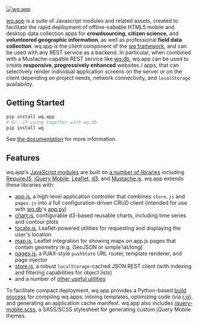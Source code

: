 [![wq.app](https://raw.github.com/wq/wq/master/images/256/wq.app.png)](http://wq.io/wq.app)

[wq.app](http://wq.io/wq.app) is a suite of Javascript modules and related assets, created to facilitate the rapid deployment of offline-cabable HTML5 mobile and desktop data collection apps for **crowdsourcing**, **citizen science**, and **volunteered geographic information**, as well as professional **field data collection**.  wq.app is the client component of the [wq framework], and can be used with any REST service as a backend.  In particular, when combined with a Mustache-capable REST service like [wq.db], wq.app can be used to create **responsive, progressively enhanced** websites / apps, that can selectively render individual application screens on the server *or* on the client depending on project needs, network connectivity, and `localStorage` availability.

## Getting Started

```bash
pip install wq.app
# Or, if using together with wq.db
pip install wq
```

See [the documentation] for more information.

## Features

wq.app's [JavaScript modules] are built on [a number of libraries] including [RequireJS], [jQuery Mobile], [Leaflet], [d3], and [Mustache.js].  wq.app extends these libraries with:

 - [app.js], a high-level application controller that combines `store.js` and `pages.js` into a full configuration-driven CRUD client (intended for use with [wq.db]'s [app.py])
 - [chart.js], configurable d3-based reusable charts, including time series and contour plots
 - [locate.js], Leaflet-powered utilities for requesting and displaying the user's location
 - [map.js], Leaflet integration for showing maps on app.js pages that contain geometry (e.g. GeoJSON or simple lat/long)
 - [pages.js], a PJAX-style `pushState` URL router, template renderer, and page injector
 - [store.js], a robust `localStorage`-cached JSON REST client (with indexing and filtering capabilities for object lists)
 - and a number of [other useful utilities]

To facilitate compact deployment, wq.app provides a Python-based [build process] for compiling wq apps: inlining templates, optimizing code (via [r.js]), and generating an application cache manifest.  wq.app also includes [jquery-mobile.scss], a SASS/SCSS stylesheet for generating custom jQuery Mobile themes.

 [wq framework]: http://wq.io
 [recommended project layout]: https://github.com/wq/django-wq-template
 [a number of libraries]: http://wq.io/docs/third-party

 [the documentation]: http://wq.io/docs/
 [JavaScript modules]: http://wq.io/docs/app
 [RequireJS]: http://requirejs.org
 [r.js]: https://github.com/jrburke/r.js
 [jQuery Mobile]: http://jquerymobile.com
 [Leaflet]: http://leafletjs.com
 [d3]: http://d3js.org
 [Mustache.js]: https://mustache.github.com/
 
 [app.js]: http://wq.io/docs/app-js
 [chart.js]: http://wq.io/docs/chart-js
 [pages.js]: http://wq.io/docs/pages-js
 [locate.js]: http://wq.io/docs/locate-js
 [map.js]: http://wq.io/docs/map-js
 [store.js]: http://wq.io/docs/store-js
 [other useful utilities]: http://wq.io/docs/sup
 
 
 [jquery-mobile.scss]: http://wq.io/docs/jquery-mobile-scss-themes
 [build process]: http://wq.io/docs/build
 
 [wq.db]: http://wq.io/wq.db
 [app.py]: http://wq.io/docs/rest
